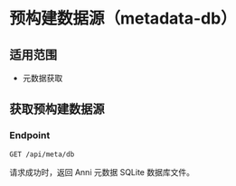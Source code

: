 # 预构建数据源（metadata-db）

## 适用范围

- 元数据获取

## 获取预构建数据源

### Endpoint

`GET /api/meta/db`

请求成功时，返回 Anni 元数据 SQLite 数据库文件。
